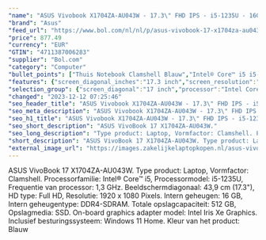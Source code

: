 ```yaml
---
"name": "ASUS Vivobook X1704ZA-AU043W - 17.3\" FHD IPS - i5-1235U - 16GB DDR4 - 512GB M.2 SSD - Toetsenbordverlichting - W11"
"brand": "Asus"
"feed_url": "https://www.bol.com/nl/nl/p/asus-vivobook-17-x1704za-au043w-intel-core-i5-1-3-ghz-43-9-cm-1920-x-1080-pixels-16-gb-512-gb/9300000150728931"
"price": 877.49
"currency": "EUR"
"GTIN": "4711387006283"
"supplier": "Bol.com"
"category": "Computer"
"bullet_points": ["Thuis Notebook Clamshell Blauw","Intel® Core™ i5 i5-1235U 1,3 GHz","43,9 cm (17.3\") Full HD 1920 x 1080 Pixels IPS LED backlight 16:9","16 GB DDR4-SDRAM 2 x 8 GB","512 GB SSD","Intel Iris Xe Graphics","Wi-Fi 6E (802.11ax) Bluetooth 5.0","Lithium-Ion (Li-Ion) 50 Wh 45 W","Windows 11 Home 64-bit"]
"features": {"screen_diagonal_inches":"17.3 inch","screen_resolution":"1920 x 1080 Pixels","processor_family":"Intel® Core™ i5","memory_size":"16 GB","memory_type":"DDR4-SDRAM","total_storage_space":"512 GB","operating_system":"Windows 11 Home","battery_capacity":"50 Wh","width":"399,3 mm","depth":"254,3 mm","height":"19,9 mm","weight":"2,1 kg","graphics_card":"Intel Iris Xe Graphics"}
"selection_group": {"screen_diagonal":"17 inch","processor":"Intel Core i5","changed_price_past_3_days":false,"product_family":"VivoBook"}
"changed": "2023-12-12 07:25:46"
"seo_header_title": "ASUS Vivobook X1704ZA-AU043W - 17.3\" FHD IPS - i5-1235U - 16GB DDR4 - 512GB M.2 SSD - Toetsenbordverlichting - W11"
"seo_meta_description": "ASUS Vivobook X1704ZA-AU043W - 17.3\" FHD IPS - i5-1235U - 16GB DDR4 - 512GB M.2 SSD - Toetsenbordverlichting - W11"
"seo_h1_title": "ASUS Vivobook X1704ZA-AU043W - 17.3\" FHD IPS - i5-1235U - 16GB DDR4 - 512GB M.2 SSD - Toetsenbordverlichting - W11"
"seo_short_description": "ASUS VivoBook 17 X1704ZA-AU043W."
"seo_long_description": "Type product: Laptop, Vormfactor: Clamshell. Processorfamilie: Intel® Core™ i5, Processormodel: i5-1235U, Frequentie van processor: 1,3 GHz. Beeldschermdiagonaal: 43,9 cm (17. 3\"), HD type: Full HD, Resolutie: 1920 x 1080 Pixels. Intern geheugen: 16 GB, Intern geheugentype: DDR4-SDRAM. Totale opslagcapaciteit: 512 GB, Opslagmedia: SSD. On-board graphics adapter model: Intel Iris Xe Graphics. Inclusief besturingssysteem: Windows 11 Home. Kleur van het product: Blauw"
"short_description": "ASUS VivoBook 17 X1704ZA-AU043W. Type product: Laptop, Vormfactor: Clamshell. Processorfamilie: Intel® Core™ i5, Processormodel: i5-1235U, Frequentie van processor: 1,3 GHz. Beeldschermdiagonaal: 43,9 cm (17.3\"), HD type: Full HD, Resolutie: 1920 x 1080 Pixels. Intern geheugen: 16 GB, Intern geheugentype: DDR4-SDRAM. Totale opslagcapaciteit: 512 GB, Opslagmedia: SSD. On-board graphics adapter model: Intel Iris Xe Graphics. Inclusief besturingssysteem: Windows 11 Home. Kleur van het product: Blauw"
"external_image_url": "https://images.zakelijkelaptopkopen.nl/asus-vivobook-17-x1704za-au043w-intel-core-i5-1-3-ghz-43-9-cm-1920-x-1080-pixels-16-gb-512-gb.webp"
---
```


ASUS VivoBook 17 X1704ZA-AU043W. Type product: Laptop, Vormfactor: Clamshell. Processorfamilie: Intel® Core™ i5, Processormodel: i5-1235U, Frequentie van processor: 1,3 GHz. Beeldschermdiagonaal: 43,9 cm (17.3"), HD type: Full HD, Resolutie: 1920 x 1080 Pixels. Intern geheugen: 16 GB, Intern geheugentype: DDR4-SDRAM. Totale opslagcapaciteit: 512 GB, Opslagmedia: SSD. On-board graphics adapter model: Intel Iris Xe Graphics. Inclusief besturingssysteem: Windows 11 Home. Kleur van het product: Blauw